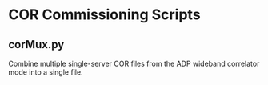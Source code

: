 COR Commissioning Scripts
=========================

corMux.py
---------
Combine multiple single-server COR files from the ADP wideband correlator 
mode into a single file.
